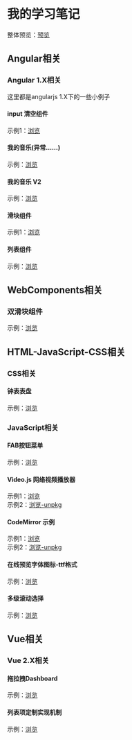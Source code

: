# 我的学习笔记
整体预览：<a href="https://xiaodu114.github.io/" target="_blank">预览</a>
## Angular相关
### Angular 1.X相关
这里都是angularjs 1.X下的一些小例子
#### input 清空组件
示例1：[浏览](https://xiaodu114.github.io/angular/angular1/angularjs-clear-input/demo1.html)
#### 我的音乐(异常……)
示例：[浏览](https://xiaodu114.github.io/angular/angular1/angularjs-music/index.html)
#### 我的音乐 V2
示例：[浏览](https://xiaodu114.github.io/angular/angular1/angularjs-music-table/index.html)
#### 滑块组件
示例1：[浏览](https://xiaodu114.github.io/angular/angular1/angularjs-slider/demo1.html)
#### 列表组件
示例：[浏览](https://xiaodu114.github.io/angular/angular1/angularjs-table/index.html)
## WebComponents相关
### 双滑块组件
示例：[浏览](https://xiaodu114.github.io/WebComponents/SingleSlider/index.html)
## HTML-JavaScript-CSS相关
### CSS相关
#### 钟表表盘
示例：[浏览](https://xiaodu114.github.io/html-js-css/css-demo/clockDial/index.html)
### JavaScript相关
#### FAB按钮菜单  
示例：[浏览](https://xiaodu114.github.io/html-js-css/js-demo/fabMenu/index.html)
#### Video.js 网络视频播放器 
示例1：[浏览](https://xiaodu114.github.io/html-js-css/js-demo/VideojsPlayer/index.html)  
示例2：[浏览-unpkg](https://xiaodu114.github.io/html-js-css/js-demo/VideojsPlayer/index-unpkg.html)
#### CodeMirror 示例
示例1：[浏览](https://xiaodu114.github.io/html-js-css/js-demo/CodeMirror/index.html)  
示例2：[浏览-unpkg](https://xiaodu114.github.io/html-js-css/js-demo/CodeMirror/index-unpkg.html)
#### 在线预览字体图标-ttf格式
示例：[浏览](https://xiaodu114.github.io/html-js-css/js-demo/ttf-icon-online/index.html)  
#### 多级滚动选择
示例：[浏览](https://xiaodu114.github.io/html-js-css/js-demo/MultiScollPicker/index.html) 
## Vue相关
### Vue 2.X相关
#### 拖拉拽Dashboard
示例：[浏览](https://xiaodu114.github.io/vue/vue2.x/DashboardByGridStack/www/index.html)
#### 列表项定制实现机制
示例：[浏览](https://xiaodu114.github.io/vue/vue2.x/FormBuilderRuntime/www/index.html)